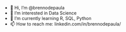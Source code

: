 - 👋 Hi, I’m @brennodepaula
- 👀 I’m interested in Data Science 
- 🌱 I’m currently learning R, SQL, Python
- 📫 How to reach me: linkedin.com/in/brennodepaula/
